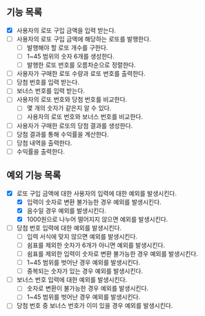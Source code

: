 ## 기능 목록
* [X] 사용자의 로또 구입 금액을 입력 받는다.
* [ ] 사용자의 로또 구입 금액에 해당하는 로또를 발행한다.
  * [ ] 발행해야 할 로또 개수를 구한다.
  * [ ] 1~45 범위의 숫자 6개를 생성한다.
  * [ ] 발행한 로또 번호를 오름차순으로 정렬한다.
* [ ] 사용자가 구매한 로또 수량과 로또 번호를 출력한다.
* [ ] 당첨 번호를 입력 받는다.
* [ ] 보너스 번호를 입력 받는다.
* [ ] 사용자의 로또 번호와 당첨 번호를 비교한다.
  * [ ] 몇 개의 숫자가 같은지 알 수 있다.
  * [ ] 사용자의 로또 번호와 보너스 번호를 비교한다.
* [ ] 사용자가 구매한 로또의 당첨 결과를 생성한다.
* [ ] 당첨 결과를 통해 수익률을 계산한다.
* [ ] 당첨 내역을 출력한다.
* [ ] 수익률을 출력한다.

## 예외 기능 목록
* [X] 로또 구입 금액에 대한 사용자의 입력에 대한 예외를 발생시킨다.
  * [X] 입력이 숫자로 변환 불가능한 경우 예외를 발생시킨다.
  * [X] 음수일 경우 예외를 발생시킨다.
  * [X] 1000원으로 나누어 떨어지지 않으면 예외를 발생시킨다.
* [ ] 당첨 번호 입력에 대한 예외를 발생시킨다.
  * [ ] 입력 서식에 맞지 않으면 예외를 발생시킨다.
  * [ ] 쉼표를 제외한 숫자가 6개가 아니면 예외를 발생시킨다.
  * [ ] 쉼표를 제외한 입력이 숫자로 변환 불가능한 경우 예외를 발생시킨다.
  * [ ] 1~45 범위를 벗어난 경우 예외를 발생시킨다.
  * [ ] 중복되는 숫자가 있는 경우 예외를 발생시킨다.
* [ ] 보너스 번호 입력에 대한 예외를 발생시킨다.
  * [ ] 숫자로 변환이 불가능한 경우 예외를 발생시킨다.
  * [ ] 1~45 범위를 벗어난 경우 예외를 발생시킨다.
* [ ] 당첨 번호 중 보너스 번호가 이미 있을 경우 예외를 발생시킨다.